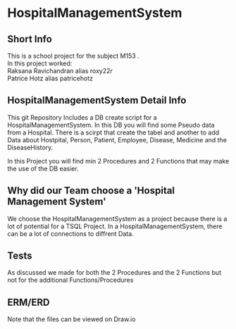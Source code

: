 # HospitalManagementSystem

## Short Info

This is a school project for the subject M153 .<br />
In this project worked:<br />
Raksana Ravichandran alias roxy22r <br />
Patrice Hotz alias patricehotz<br />

## HospitalManagementSystem Detail Info

This git Repository Includes a DB create script for a HospitalManagementSystem. In this DB you will find some Pseudo data from a Hospital.
There is a scirpt that create the tabel and another to add Data about Hostpital, Person, Patient, Employee, Disease, Medicine and the DiseaseHistory.


In this Project you will find min 2 Procedures and 2 Functions that may make the use of the DB easier.

## Why did our Team choose a 'Hospital Management System'

We choose the HospitalManagementSystem as a project because there is a lot of potential for a
TSQL Project. In a HospitalManagementSystem, there can be a lot of connections to diffrent Data.

## Tests

As discussed we made for both the 2 Procedures and the 2 Functions but not for the additional Functions/Procedures

## ERM/ERD

Note that the files can be viewed on Draw.io